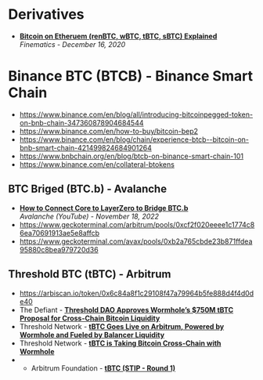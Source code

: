# Derivatives

- [**Bitcoin on Etheruem (renBTC, wBTC, tBTC, sBTC) Explained**](https://www.youtube.com/watch?v=iExly7FGKAQ)
  <br/>_Finematics - December 16, 2020_

# Binance BTC (BTCB) - Binance Smart Chain

- https://www.binance.com/en/blog/all/introducing-bitcoinpegged-token-on-bnb-chain-347360878904684544
- https://www.binance.com/en/how-to-buy/bitcoin-bep2
- https://www.binance.com/en/blog/chain/experience-btcb--bitcoin-on-bnb-smart-chain-421499824684901264
- https://www.bnbchain.org/en/blog/btcb-on-binance-smart-chain-101
- https://www.binance.com/en/collateral-btokens

## BTC Briged (BTC.b) - Avalanche

- [**How to Connect Core to LayerZero to Bridge BTC.b**](https://www.youtube.com/watch?v=WZKYzsZORGc)
  <br/>_Avalanche (YouTube) - November 18, 2022_
- https://www.geckoterminal.com/arbitrum/pools/0xcf2f020eeee1c1774c86ea70691913ae5e8affcb
- https://www.geckoterminal.com/avax/pools/0xb2a765cbde23b871ffdea95880c8bea979720d36

## Threshold BTC (tBTC) - Arbitrum

- https://arbiscan.io/token/0x6c84a8f1c29108f47a79964b5fe888d4f4d0de40
- The Defiant - [**Threshold DAO Approves Wormhole’s $750M tBTC Proposal for Cross-Chain Bitcoin Liquidity**](https://thedefiant.io/threshold-dao-approves-wormhole-s-usd750m-tbtc-proposal-for-cross-chain-bitcoin-liquidity)
- Threshold Network - [**tBTC Goes Live on Arbitrum, Powered by Wormhole and Fueled by Balancer Liquidity**](https://blog.threshold.network/tbtc-goes-live-on-arbitrum-powered-by-wormhole-and-fueled-by-balancer-liquidity/)
- Threshold Network - [**tBTC is Taking Bitcoin Cross-Chain with Wormhole**](https://blog.threshold.network/tbtc-is-taking-bitcoin-cross-chain-integration-of-wormhole-will-enable-deployment-on-20-side-chains-catalyze-bridging-of-750m-in-value-across-defi/)
- - Arbitrum Foundation - [**tBTC (STIP - Round 1)**](https://forum.arbitrum.foundation/t/tbtc-final-stip-round-1/17022)
